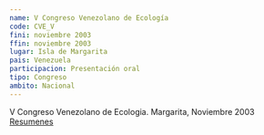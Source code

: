 ```yaml
---
name: V Congreso Venezolano de Ecología
code: CVE_V
fini: noviembre 2003
ffin: noviembre 2003
lugar: Isla de Margarita
pais: Venezuela
participacion: Presentación oral
tipo: Congreso
ambito: Nacional
---
```


V Congreso Venezolano de Ecologia. Margarita, Noviembre 2003
[Resumenes](http://www.sve.ula.ve/pdfs/boletin1.pdf)
